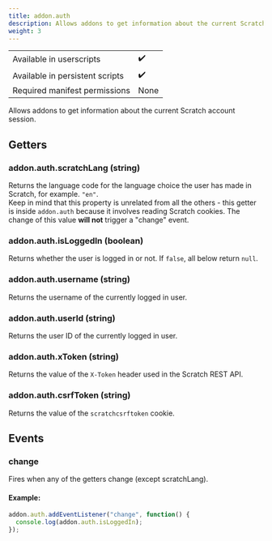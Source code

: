 ```yaml
---
title: addon.auth
description: Allows addons to get information about the current Scratch account session.
weight: 3
---
```


| | |
|-|-|
| Available in userscripts | ✔️ |
| Available in persistent scripts | ✔️ |
| Required manifest permissions | None |

Allows addons to get information about the current Scratch account session.

## Getters
### addon.auth.scratchLang (string)
Returns the language code for the language choice the user has made in Scratch, for example. `"en"`.  
Keep in mind that this property is unrelated from all the others - this getter is inside `addon.auth` because it involves reading Scratch cookies. The change of this value **will not** trigger a "change" event.
### addon.auth.isLoggedIn (boolean)
Returns whether the user is logged in or not. If `false`, all below return `null`.
### addon.auth.username (string)
Returns the username of the currently logged in user.
### addon.auth.userId (string)
Returns the user ID of the currently logged in user.
### addon.auth.xToken (string)
Returns the value of the `X-Token` header used in the Scratch REST API.
### addon.auth.csrfToken (string)
Returns the value of the `scratchcsrftoken` cookie.

## Events
### change
Fires when any of the getters change (except scratchLang).  
#### Example:
```js
addon.auth.addEventListener("change", function() {
  console.log(addon.auth.isLoggedIn);
});
```